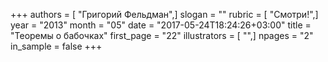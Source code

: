 +++
authors = [ "Григорий Фельдман",]
slogan = ""
rubric = [ "Смотри!",]
year = "2013"
month = "05"
date = "2017-05-24T18:24:26+03:00"
title = "Теоремы о бабочках"
first_page = "22"
illustrators = [ "",]
npages = "2"
in_sample = false
+++
